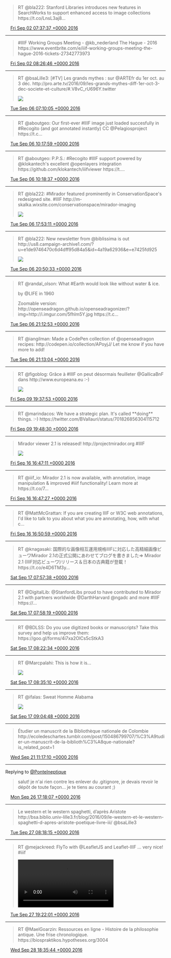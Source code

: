 > RT @bla222: Stanford Libraries introduces new features in SearchWorks to support enhanced access to image collections https://t\.co/LnsL3aj8…

<img src="../../media/tweet.ico" width="12" /> [Fri Sep 02 07:37:37 +0000 2016](https://twitter.com/regisrob/status/771613032111759361)

----

> \#IIIF Working Groups Meeting \- @kb\_nederland The Hague \- 2016  
> https://www\.eventbrite\.com/e/iiif\-working\-groups\-meeting\-the\-hague\-2016\-tickets\-27342773973

<img src="../../media/tweet.ico" width="12" /> [Fri Sep 02 08:26:46 +0000 2016](https://twitter.com/regisrob/status/771625400623468544)

----

> RT @bsaLille3: \[\#TV\] Les grands mythes : sur @ARTEfr du 1er oct\. au 3 déc\. http://pro\.arte\.tv/2016/09/les\-grands\-mythes\-diff\-1er\-oct\-3\-dec\-societe\-et\-culture/\#\.V8vC\_rU696Y\.twitter 
> 
> ![](../../media/773055653187321856-CrfY5KNUsAQVnMU.jpg)

<img src="../../media/tweet.ico" width="12" /> [Tue Sep 06 07:10:05 +0000 2016](https://twitter.com/regisrob/status/773055653187321856)

----

> RT @aboutgeo: Our first\-ever \#IIIF image just loaded succesfully in \#Recogito \(and got annotated instantly\) CC @Pelagiosproject https://t\.c…

<img src="../../media/tweet.ico" width="12" /> [Tue Sep 06 10:17:59 +0000 2016](https://twitter.com/regisrob/status/773102941922136064)

----

> RT @aboutgeo: P\.P\.S\.: \#Recogito \#IIIF support powered by @klokantech's excellent @openlayers integration https://github\.com/klokantech/iiifviewer https://t\.…

<img src="../../media/tweet.ico" width="12" /> [Tue Sep 06 10:18:37 +0000 2016](https://twitter.com/regisrob/status/773103099271602176)

----

> RT @bla222: \#Mirador featured prominently in ConservationSpace's redesigned site\. \#IIIF http://m\-skalka\.wixsite\.com/conservationspace/mirador\-imaging 
> 
> ![](../../media/773217497017450497-CrYHMnzUkAAMUKc.jpg)

<img src="../../media/tweet.ico" width="12" /> [Tue Sep 06 17:53:11 +0000 2016](https://twitter.com/regisrob/status/773217497017450497)

----

> RT @bla222: New newsletter from @biblissima is out http://us8\.campaign\-archive1\.com/?u\=e1de9746470c6d4dff95d84a5&id\=4a19a62936&e\=e7425fd925 
> 
> ![](../../media/773262133467484160-CrsF4PkUIAISY_0.jpg)

<img src="../../media/tweet.ico" width="12" /> [Tue Sep 06 20:50:33 +0000 2016](https://twitter.com/regisrob/status/773262133467484160)

----

> RT @randal\_olson: What \#Earth would look like without water &amp; ice\.  
>   
> by @LIFE in 1960  
>   
> Zoomable version: http://openseadragon\.github\.io/openseadragonizer/?img\=http://i\.imgur\.com/5fhlm5Y\.jpg https://t\.c…

<img src="../../media/tweet.ico" width="12" /> [Tue Sep 06 21:12:53 +0000 2016](https://twitter.com/regisrob/status/773267752022867968)

----

> RT @iangilman: Made a CodePen collection of @openseadragon recipes: http://codepen\.io/collection/APoyjJ/ Let me know if you have more to add\!

<img src="../../media/tweet.ico" width="12" /> [Tue Sep 06 21:13:04 +0000 2016](https://twitter.com/regisrob/status/773267799737266180)

----

> RT @figoblog: Grâce à \#IIIF on peut désormais feuilleter @GallicaBnF dans http://www\.europeana\.eu :\-\) 
> 
> ![](../../media/774331008388829184-Cr0qQfyWIAA9FWz.jpg)

<img src="../../media/tweet.ico" width="12" /> [Fri Sep 09 19:37:53 +0000 2016](https://twitter.com/regisrob/status/774331008388829184)

----

> RT @marindacos: We have a strategic plan\. It's called \*\*doing\*\* things\. :\-\) https://twitter\.com/BVallauri/status/701826856304115712

<img src="../../media/tweet.ico" width="12" /> [Fri Sep 09 19:48:30 +0000 2016](https://twitter.com/regisrob/status/774333679506161664)

----

> Mirador viewer 2\.1 is released\! http://projectmirador\.org \#IIIF 
> 
> ![](../../media/776824764631511040-CsfV-v7WgAAxZ4Q.jpg)

<img src="../../media/tweet.ico" width="12" /> [Fri Sep 16 16:47:11 +0000 2016](https://twitter.com/regisrob/status/776824764631511040)

----

> RT @iiif\_io: Mirador 2\.1 is now available, with annotation, image manipulation &amp; improved \#iiif functionality\! Learn more at https://t\.co/7…

<img src="../../media/tweet.ico" width="12" /> [Fri Sep 16 16:47:27 +0000 2016](https://twitter.com/regisrob/status/776824831778095106)

----

> RT @MattMcGrattan: If you are creating IIIF or W3C web annotations, I'd like to talk to you about what you are annotating, how, with what c…

<img src="../../media/tweet.ico" width="12" /> [Fri Sep 16 16:50:59 +0000 2016](https://twitter.com/regisrob/status/776825722535088128)

----

> RT @knagasaki: 国際的な画像相互運用規格IIIFに対応した高精細画像ビューワMirador 2\.1の正式公開にあわせてブログを書きました⇒  Mirador 2\.1 \(IIIF対応ビューワ\)リリース＆日本の古典籍が登載！ https://t\.co/e4D6TM3y…

<img src="../../media/tweet.ico" width="12" /> [Sat Sep 17 07:57:38 +0000 2016](https://twitter.com/regisrob/status/777053886800601088)

----

> RT @DigitalLib: @StanfordLibs proud to have contributed to Mirador 2\.1 with partners worldwide @DarthHarvard @ngadc and more \#IIIF https://…

<img src="../../media/tweet.ico" width="12" /> [Sat Sep 17 07:58:19 +0000 2016](https://twitter.com/regisrob/status/777054061468213248)

----

> RT @BDLSS: Do you use digitized books or manuscripts? Take this survey and help us improve them: https://goo\.gl/forms/4i7xa2OlCs5cStkA3

<img src="../../media/tweet.ico" width="12" /> [Sat Sep 17 08:22:34 +0000 2016](https://twitter.com/regisrob/status/777060161236111360)

----

> RT @Marcpalahi: This is how it is\.\.\. 
> 
> ![](../../media/777063334499745792-CsiDJG5XgAA25kr.jpg)

<img src="../../media/tweet.ico" width="12" /> [Sat Sep 17 08:35:10 +0000 2016](https://twitter.com/regisrob/status/777063334499745792)

----

> RT @ifalas: Sweat Homme Alabama 
> 
> ![](../../media/777070791888347140-CrHrxD2XgAEmabY.jpg)

<img src="../../media/tweet.ico" width="12" /> [Sat Sep 17 09:04:48 +0000 2016](https://twitter.com/regisrob/status/777070791888347140)

----

> Étudier un manuscrit de la Bibliothèque nationale de Colombie http://ecoledeschartes\.tumblr\.com/post/150486799707/%C3%A9tudier\-un\-manuscrit\-de\-la\-biblioth%C3%A8que\-nationale?is\_related\_post\=1

<img src="../../media/tweet.ico" width="12" /> [Wed Sep 21 11:17:10 +0000 2016](https://twitter.com/regisrob/status/778553654446002176)

----

Replying to [@PonteIneptique](https://twitter.com/PonteIneptique/status/780428295754186754)

> salut\! je n'ai rien contre les enlever du \.gitignore, je devais revoir le dépôt de toute façon\.\.\. je te tiens au courant ;\)

<img src="../../media/tweet.ico" width="12" /> [Mon Sep 26 17:18:07 +0000 2016](https://twitter.com/regisrob/status/780456430239379456)

----

> Le western et le western spaghetti, d’après Aristote http://bsa\.biblio\.univ\-lille3\.fr/blog/2016/09/le\-western\-et\-le\-western\-spaghetti\-d\-apres\-aristote\-poetique\-livre\-iii/ @bsaLille3

<img src="../../media/tweet.ico" width="12" /> [Tue Sep 27 08:18:15 +0000 2016](https://twitter.com/regisrob/status/780682953122836481)

----

> RT @mejackreed: FlyTo with @LeafletJS and Leaflet\-IIIF \.\.\. very nice\! \#iiif 
> 
> <video controls><source src="../../media/780849997357154304-CtYEDEbVUAAF3ek.mp4">Your browser does not support the video tag.</video>

<img src="../../media/tweet.ico" width="12" /> [Tue Sep 27 19:22:01 +0000 2016](https://twitter.com/regisrob/status/780849997357154304)

----

> RT @MaelGoarzin: Ressources en ligne \- Histoire de la philosophie antique\. Une frise chronologique\.  
> https://biospraktikos\.hypotheses\.org/3004

<img src="../../media/tweet.ico" width="12" /> [Wed Sep 28 18:35:44 +0000 2016](https://twitter.com/regisrob/status/781200737002987523)